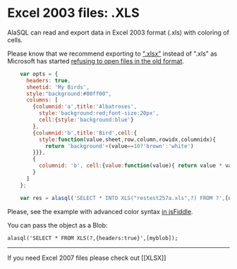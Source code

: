 # Excel 2003 files: .XLS

AlaSQL can read and export data in Excel 2003 format (.xls) with coloring of cells.

Please know that we recommend exporting to [".xlsx"](XLSX) instead of ".xls" as Microsoft has started [refusing to open files in the old format](http://www.infoworld.com/article/3098898/microsoft-windows/excel-refusing-to-open-files-blame-the-kb-3115322-3115262-security-updates.html).


```js
    var opts = {
      headers: true,
      sheetid: 'My Birds',
      style:"background:#00ff00",
      columns: [
        {columnid:'a',title:'Albatroses',
          style:'background:red;font-size:20px',
          cell:{style:'background:blue'}
        },
        {columnid:'b',title:'Bird',cell:{
          style:function(value,sheet,row,column,rowidx,columnidx){
            return 'background'+(value==10?'brown':'white')
        }}},
        { 
          columnid: 'b', cell:{value:function(value){ return value * value}}
        }
      ]
    };

    var res = alasql('SELECT * INTO XLS("restest257a.xls",?) FROM ?',[opts,data]); 

```
Please, see the example with advanced color syntax [in jsFiddle](http://jsfiddle.net/4e6vyk8v/).

You can pass the object as a Blob:

    alasql('SELECT * FROM XLS(?,{headers:true}',[myblob]);
----

If you need Excel 2007 files please check out [[XLSX]]